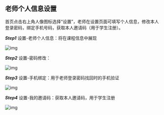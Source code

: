 ## 老师个人信息设置

首页点击右上角人像图标选择“设置”，老师在设置页面可填写个人信息，修改本人登录密码，绑定手机号码，获取本人邀请码（用于学生注册）。

***Step1*** 	设置-老师个人信息：将在课程信息中展现

![img](D:\git\intro_to_MOOP\images\6-1-1.png )

***Step2***	设置-密码修改：

![img](D:\git\intro_to_MOOP\images\6-1-2.png)

 

***Step3***	设置-手机绑定：用于老师登录密码找回时的手机验证

![img](D:\git\intro_to_MOOP\images\6-1-3.png)

 

***Step4***	设置-我的邀请码：获取本人邀请码，用于学生注册

![img](D:\git\intro_to_MOOP\images\6-1-4.png)